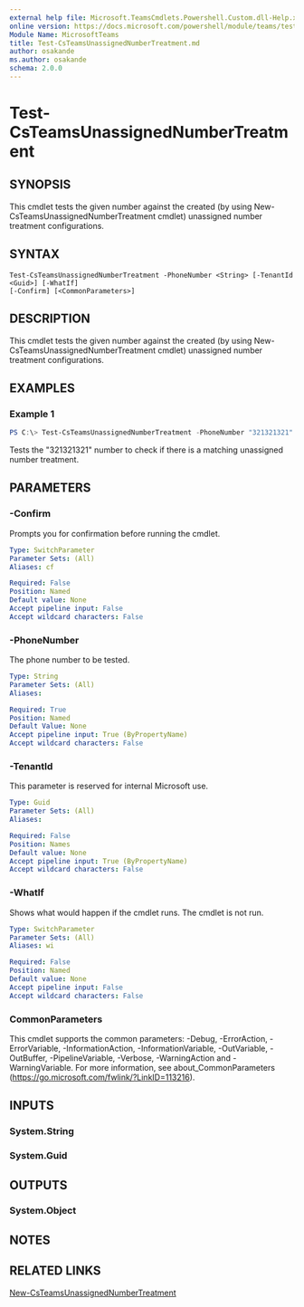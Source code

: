 ```yaml
---
external help file: Microsoft.TeamsCmdlets.Powershell.Custom.dll-Help.xml
online version: https://docs.microsoft.com/powershell/module/teams/test-csteamsunassignednumbertreatment
Module Name: MicrosoftTeams
title: Test-CsTeamsUnassignedNumberTreatment.md
author: osakande
ms.author: osakande
schema: 2.0.0
---
```


# Test-CsTeamsUnassignedNumberTreatment

## SYNOPSIS
This cmdlet tests the given number against the created (by using New-CsTeamsUnassignedNumberTreatment cmdlet) unassigned number treatment configurations.

## SYNTAX

```
Test-CsTeamsUnassignedNumberTreatment -PhoneNumber <String> [-TenantId <Guid>] [-WhatIf]
[-Confirm] [<CommonParameters>]
```

## DESCRIPTION
This cmdlet tests the given number against the created (by using New-CsTeamsUnassignedNumberTreatment cmdlet) unassigned number treatment configurations.

## EXAMPLES

### Example 1
```powershell
PS C:\> Test-CsTeamsUnassignedNumberTreatment -PhoneNumber "321321321"
```

Tests the "321321321" number to check if there is a matching unassigned number treatment.

## PARAMETERS

### -Confirm
Prompts you for confirmation before running the cmdlet.

```yaml
Type: SwitchParameter
Parameter Sets: (All)
Aliases: cf

Required: False
Position: Named
Default value: None
Accept pipeline input: False
Accept wildcard characters: False
```

### -PhoneNumber
The phone number to be tested.

```yaml
Type: String
Parameter Sets: (All)
Aliases:

Required: True
Position: Named
Default Value: None
Accept pipeline input: True (ByPropertyName)
Accept wildcard characters: False
```

### -TenantId
This parameter is reserved for internal Microsoft use.

```yaml
Type: Guid
Parameter Sets: (All)
Aliases:

Required: False
Position: Names
Default value: None
Accept pipeline input: True (ByPropertyName)
Accept wildcard characters: False
```

### -WhatIf
Shows what would happen if the cmdlet runs.
The cmdlet is not run.

```yaml
Type: SwitchParameter
Parameter Sets: (All)
Aliases: wi

Required: False
Position: Named
Default value: None
Accept pipeline input: False
Accept wildcard characters: False
```

### CommonParameters
This cmdlet supports the common parameters: -Debug, -ErrorAction, -ErrorVariable, -InformationAction, -InformationVariable, -OutVariable, -OutBuffer, -PipelineVariable, -Verbose, -WarningAction and -WarningVariable. For more information, see about_CommonParameters (https://go.microsoft.com/fwlink/?LinkID=113216).

## INPUTS

### System.String

### System.Guid

## OUTPUTS

### System.Object

## NOTES

## RELATED LINKS

[New-CsTeamsUnassignedNumberTreatment](/powershell/module/teams/new-csteamsunassignednumbertreatment?view=teams-ps)